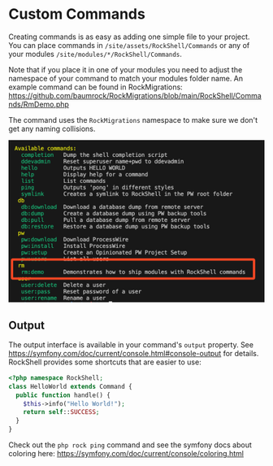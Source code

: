 # Custom Commands

Creating commands is as easy as adding one simple file to your project. You can place commands in `/site/assets/RockShell/Commands` or any of your modules `/site/modules/*/RockShell/Commands`.

Note that if you place it in one of your modules you need to adjust the namespace of your command to match your modules folder name. An example command can be found in RockMigrations: https://github.com/baumrock/RockMigrations/blob/main/RockShell/Commands/RmDemo.php

The command uses the `RockMigrations` namespace to make sure we don't get any naming collisions.

<img src=cmd.png class=blur>

## Output

The output interface is available in your command's `output` property. See https://symfony.com/doc/current/console.html#console-output for details. RockShell provides some shortcuts that are easier to use:

```php
<?php namespace RockShell;
class HelloWorld extends Command {
  public function handle() {
    $this->info("Hello World!");
    return self::SUCCESS;
  }
}
```

Check out the `php rock ping` command and see the symfony docs about coloring here: https://symfony.com/doc/current/console/coloring.html
